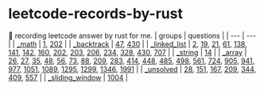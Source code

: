 # leetcode-records-by-rust
🐒 recording leetcode answer by rust for me.
| groups | questions |
| --- | --- |
| [_math](_math) | [1](_math/_1_two-sum), [202](_math/_202_happy-number) |
| [_backtrack](_backtrack) | [47](_backtrack/_47_permutations-ii), [430](_backtrack/_430_flatten-a-multilevel-doubly-linked-list) |
| [_linked_list](_linked_list) | [2](_linked_list/_2_add-two-numbers), [19](_linked_list/_19_remove-nth-node-from-end-of-list), [21](_linked_list/_21_merge-two-sorted-lists), [61](_linked_list/_61_rotate-list), [138](_linked_list/_138_copy-list-with-random-pointer), [141](_linked_list/_141_linked-list-cycle), [142](_linked_list/_142_linked-list-cycle-ii), [160](_linked_list/_160_intersection-of-two-linked-lists), [202](_linked_list/_202_happy-number), [203](_linked_list/_203_remove-linked-list-elements), [206](_linked_list/_206_reverse-linked-list), [234](_linked_list/_234_palindrome-linked-list), [328](_linked_list/_328_odd-even-linked-list), [430](_linked_list/_430_flatten-a-multilevel-doubly-linked-list), [707](_linked_list/_707_design-linked-list) |
| [_string](_string) | [14](_string/_14_longest-common-prefix) |
| [_array](_array) | [26](_array/_26_remove-duplicates-from-sorted-array), [27](_array/_27_remove-element), [35](_array/_35_search-insert-position), [48](_array/_48_rotate-image), [56](_array/_56_merge-intervals), [73](_array/_73_set-matrix-zeroes), [88](_array/_88_merge-sorted-array), [209](_array/_209_minimum-size-subarray-sum), [283](_array/_283_move-zeroes), [414](_array/_414_third-maximum-number), [448](_array/_448_find-all-numbers-disappeared-in-an-array), [485](_array/_485_max-consecutive-ones), [498](_array/_498_diagonal-traverse), [561](_array/_561_array-partition), [724](_array/_724_find-pivot-index), [905](_array/_905_sort-array-by-parity), [941](_array/_941_valid-mountain-array), [977](_array/_977_squares-of-a-sorted-array), [1051](_array/_1051_height-checker), [1089](_array/_1089_duplicate-zeros), [1295](_array/_1295_find-numbers-with-even-number-of-digits), [1299](_array/_1299_replace-elements-with-greatest-element-on-right-side), [1346](_array/_1346_check-if-n-and-its-double-exist), [1991](_array/_1991_find-the-middle-index-in-array) |
| [_unsolved](_unsolved) | [28](_unsolved/_28_implement-str-str), [151](_unsolved/_151_reverse-words-in-a-string), [167](_unsolved/_167_two-sum-ii-input-array-is-sorted), [209](_unsolved/_209_minimum-size-subarray-sum), [344](_unsolved/_344_reverse-string), [409](_unsolved/_409_longest-palindrome), [557](_unsolved/_557_reverse-words-in-a-string-iii) |
| [_sliding_window](_sliding_window) | [1004](_sliding_window/_1004_max-consecutive-ones-iii) |
